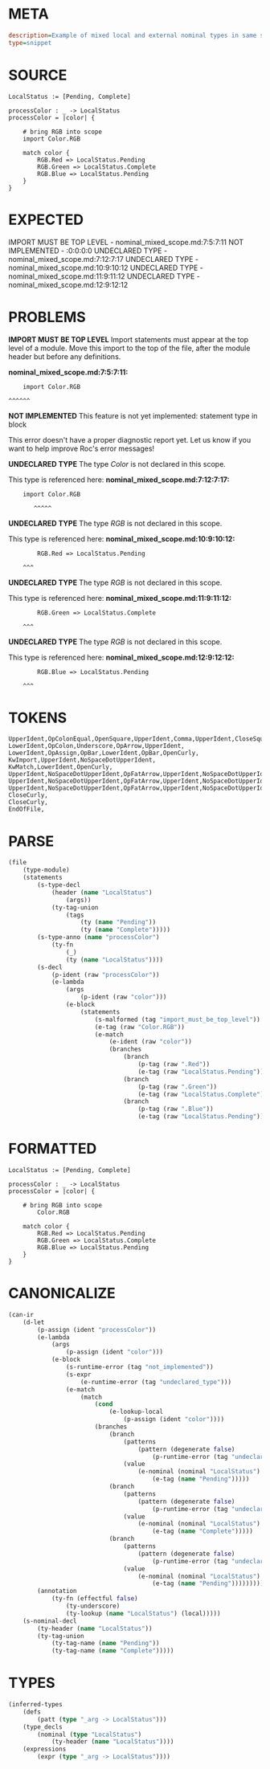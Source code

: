 # META
~~~ini
description=Example of mixed local and external nominal types in same scope
type=snippet
~~~
# SOURCE
~~~roc
LocalStatus := [Pending, Complete]

processColor : _ -> LocalStatus
processColor = |color| {

    # bring RGB into scope
    import Color.RGB

    match color {
        RGB.Red => LocalStatus.Pending
        RGB.Green => LocalStatus.Complete
        RGB.Blue => LocalStatus.Pending
    }
}
~~~
# EXPECTED
IMPORT MUST BE TOP LEVEL - nominal_mixed_scope.md:7:5:7:11
NOT IMPLEMENTED - :0:0:0:0
UNDECLARED TYPE - nominal_mixed_scope.md:7:12:7:17
UNDECLARED TYPE - nominal_mixed_scope.md:10:9:10:12
UNDECLARED TYPE - nominal_mixed_scope.md:11:9:11:12
UNDECLARED TYPE - nominal_mixed_scope.md:12:9:12:12
# PROBLEMS
**IMPORT MUST BE TOP LEVEL**
Import statements must appear at the top level of a module.
Move this import to the top of the file, after the module header but before any definitions.

**nominal_mixed_scope.md:7:5:7:11:**
```roc
    import Color.RGB
```
    ^^^^^^


**NOT IMPLEMENTED**
This feature is not yet implemented: statement type in block

This error doesn't have a proper diagnostic report yet. Let us know if you want to help improve Roc's error messages!

**UNDECLARED TYPE**
The type _Color_ is not declared in this scope.

This type is referenced here:
**nominal_mixed_scope.md:7:12:7:17:**
```roc
    import Color.RGB
```
           ^^^^^


**UNDECLARED TYPE**
The type _RGB_ is not declared in this scope.

This type is referenced here:
**nominal_mixed_scope.md:10:9:10:12:**
```roc
        RGB.Red => LocalStatus.Pending
```
        ^^^


**UNDECLARED TYPE**
The type _RGB_ is not declared in this scope.

This type is referenced here:
**nominal_mixed_scope.md:11:9:11:12:**
```roc
        RGB.Green => LocalStatus.Complete
```
        ^^^


**UNDECLARED TYPE**
The type _RGB_ is not declared in this scope.

This type is referenced here:
**nominal_mixed_scope.md:12:9:12:12:**
```roc
        RGB.Blue => LocalStatus.Pending
```
        ^^^


# TOKENS
~~~zig
UpperIdent,OpColonEqual,OpenSquare,UpperIdent,Comma,UpperIdent,CloseSquare,
LowerIdent,OpColon,Underscore,OpArrow,UpperIdent,
LowerIdent,OpAssign,OpBar,LowerIdent,OpBar,OpenCurly,
KwImport,UpperIdent,NoSpaceDotUpperIdent,
KwMatch,LowerIdent,OpenCurly,
UpperIdent,NoSpaceDotUpperIdent,OpFatArrow,UpperIdent,NoSpaceDotUpperIdent,
UpperIdent,NoSpaceDotUpperIdent,OpFatArrow,UpperIdent,NoSpaceDotUpperIdent,
UpperIdent,NoSpaceDotUpperIdent,OpFatArrow,UpperIdent,NoSpaceDotUpperIdent,
CloseCurly,
CloseCurly,
EndOfFile,
~~~
# PARSE
~~~clojure
(file
	(type-module)
	(statements
		(s-type-decl
			(header (name "LocalStatus")
				(args))
			(ty-tag-union
				(tags
					(ty (name "Pending"))
					(ty (name "Complete")))))
		(s-type-anno (name "processColor")
			(ty-fn
				(_)
				(ty (name "LocalStatus"))))
		(s-decl
			(p-ident (raw "processColor"))
			(e-lambda
				(args
					(p-ident (raw "color")))
				(e-block
					(statements
						(s-malformed (tag "import_must_be_top_level"))
						(e-tag (raw "Color.RGB"))
						(e-match
							(e-ident (raw "color"))
							(branches
								(branch
									(p-tag (raw ".Red"))
									(e-tag (raw "LocalStatus.Pending")))
								(branch
									(p-tag (raw ".Green"))
									(e-tag (raw "LocalStatus.Complete")))
								(branch
									(p-tag (raw ".Blue"))
									(e-tag (raw "LocalStatus.Pending")))))))))))
~~~
# FORMATTED
~~~roc
LocalStatus := [Pending, Complete]

processColor : _ -> LocalStatus
processColor = |color| {

	# bring RGB into scope
		Color.RGB

	match color {
		RGB.Red => LocalStatus.Pending
		RGB.Green => LocalStatus.Complete
		RGB.Blue => LocalStatus.Pending
	}
}
~~~
# CANONICALIZE
~~~clojure
(can-ir
	(d-let
		(p-assign (ident "processColor"))
		(e-lambda
			(args
				(p-assign (ident "color")))
			(e-block
				(s-runtime-error (tag "not_implemented"))
				(s-expr
					(e-runtime-error (tag "undeclared_type")))
				(e-match
					(match
						(cond
							(e-lookup-local
								(p-assign (ident "color"))))
						(branches
							(branch
								(patterns
									(pattern (degenerate false)
										(p-runtime-error (tag "undeclared_type"))))
								(value
									(e-nominal (nominal "LocalStatus")
										(e-tag (name "Pending")))))
							(branch
								(patterns
									(pattern (degenerate false)
										(p-runtime-error (tag "undeclared_type"))))
								(value
									(e-nominal (nominal "LocalStatus")
										(e-tag (name "Complete")))))
							(branch
								(patterns
									(pattern (degenerate false)
										(p-runtime-error (tag "undeclared_type"))))
								(value
									(e-nominal (nominal "LocalStatus")
										(e-tag (name "Pending"))))))))))
		(annotation
			(ty-fn (effectful false)
				(ty-underscore)
				(ty-lookup (name "LocalStatus") (local)))))
	(s-nominal-decl
		(ty-header (name "LocalStatus"))
		(ty-tag-union
			(ty-tag-name (name "Pending"))
			(ty-tag-name (name "Complete")))))
~~~
# TYPES
~~~clojure
(inferred-types
	(defs
		(patt (type "_arg -> LocalStatus")))
	(type_decls
		(nominal (type "LocalStatus")
			(ty-header (name "LocalStatus"))))
	(expressions
		(expr (type "_arg -> LocalStatus"))))
~~~
